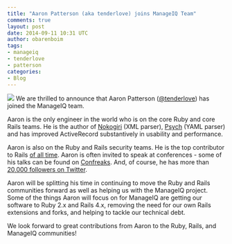 ```yaml
---
title: "Aaron Patterson (aka tenderlove) joins ManageIQ Team"
comments: true
layout: post
date: 2014-09-11 10:31 UTC
author: obarenboim
tags:
- manageiq
- tenderlove
- patterson
categories:
- Blog
---
```

<img src="http://community.redhat.com/images/blog/manageiq-vertical.png"> We are thrilled to announce that Aaron Patterson ([@tenderlove](http://twitter.com/tenderlove)) has joined the ManageIQ team.

Aaron is the only engineer in the world who is on the core Ruby and core Rails teams. He is the author of [Nokogiri](http://nokogiri.org/) (XML parser), [Psych](https://github.com/tenderlove/psych) (YAML parser) and has improved ActiveRecord substantively in usability and performance.

Aaron is also on the Ruby and Rails security teams. He is the top contributor to Rails [of all time](http://contributors.rubyonrails.org/contributors). Aaron is often invited to speak at conferences - some of his talks can be found on [Confreaks](http://www.confreaks.com/presenters/21-aaron-patterson). And, of course, he has more than [20,000 followers on Twitter](https://twitter.com/tenderlove).

Aaron will be splitting his time in continuing to move the Ruby and Rails communities forward as well as helping us with the ManageIQ project. Some of the things Aaron will focus on for ManageIQ are getting our software to Ruby 2.x and Rails 4.x, removing the need for our own Rails extensions and forks, and helping to tackle our technical debt.

We look forward to great contributions from Aaron to the Ruby, Rails, and ManageIQ communities!